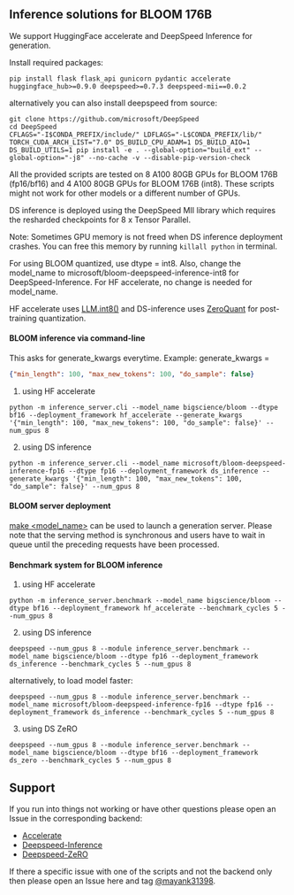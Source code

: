 ## Inference solutions for BLOOM 176B

We support HuggingFace accelerate and DeepSpeed Inference for generation.

Install required packages:

```shell
pip install flask flask_api gunicorn pydantic accelerate huggingface_hub>=0.9.0 deepspeed>=0.7.3 deepspeed-mii==0.0.2
```

alternatively you can also install deepspeed from source:
```shell
git clone https://github.com/microsoft/DeepSpeed
cd DeepSpeed
CFLAGS="-I$CONDA_PREFIX/include/" LDFLAGS="-L$CONDA_PREFIX/lib/" TORCH_CUDA_ARCH_LIST="7.0" DS_BUILD_CPU_ADAM=1 DS_BUILD_AIO=1 DS_BUILD_UTILS=1 pip install -e . --global-option="build_ext" --global-option="-j8" --no-cache -v --disable-pip-version-check
```

All the provided scripts are tested on 8 A100 80GB GPUs for BLOOM 176B (fp16/bf16) and 4 A100 80GB GPUs for BLOOM 176B (int8). These scripts might not work for other models or a different number of GPUs.

DS inference is deployed using the DeepSpeed MII library which requires the resharded checkpoints for 8 x Tensor Parallel.

Note: Sometimes GPU memory is not freed when DS inference deployment crashes. You can free this memory by running `killall python` in terminal.

For using BLOOM quantized, use dtype = int8. Also, change the model_name to microsoft/bloom-deepspeed-inference-int8 for DeepSpeed-Inference. For HF accelerate, no change is needed for model_name.

HF accelerate uses [LLM.int8()](https://arxiv.org/abs/2208.07339) and DS-inference uses [ZeroQuant](https://arxiv.org/abs/2206.01861) for post-training quantization.

#### BLOOM inference via command-line

This asks for generate_kwargs everytime.
Example: generate_kwargs =
```json
{"min_length": 100, "max_new_tokens": 100, "do_sample": false}
```

1. using HF accelerate
```shell
python -m inference_server.cli --model_name bigscience/bloom --dtype bf16 --deployment_framework hf_accelerate --generate_kwargs '{"min_length": 100, "max_new_tokens": 100, "do_sample": false}' --num_gpus 8
```

2. using DS inference
```shell
python -m inference_server.cli --model_name microsoft/bloom-deepspeed-inference-fp16 --dtype fp16 --deployment_framework ds_inference --generate_kwargs '{"min_length": 100, "max_new_tokens": 100, "do_sample": false}' --num_gpus 8
```

#### BLOOM server deployment

[make <model_name>](../Makefile) can be used to launch a generation server. Please note that the serving method is synchronous and users have to wait in queue until the preceding requests have been processed.

#### Benchmark system for BLOOM inference

1. using HF accelerate
```shell
python -m inference_server.benchmark --model_name bigscience/bloom --dtype bf16 --deployment_framework hf_accelerate --benchmark_cycles 5 --num_gpus 8
```

2. using DS inference
```shell
deepspeed --num_gpus 8 --module inference_server.benchmark --model_name bigscience/bloom --dtype fp16 --deployment_framework ds_inference --benchmark_cycles 5 --num_gpus 8
```
alternatively, to load model faster:
```shell
deepspeed --num_gpus 8 --module inference_server.benchmark --model_name microsoft/bloom-deepspeed-inference-fp16 --dtype fp16 --deployment_framework ds_inference --benchmark_cycles 5 --num_gpus 8
```

3. using DS ZeRO
```shell
deepspeed --num_gpus 8 --module inference_server.benchmark --model_name bigscience/bloom --dtype bf16 --deployment_framework ds_zero --benchmark_cycles 5 --num_gpus 8
```

## Support


If you run into things not working or have other questions please open an Issue in the corresponding backend:

- [Accelerate](https://github.com/huggingface/accelerate/issues)
- [Deepspeed-Inference](https://github.com/microsoft/DeepSpeed/issues)
- [Deepspeed-ZeRO](https://github.com/microsoft/DeepSpeed/issues)

If there a specific issue with one of the scripts and not the backend only then please open an Issue here and tag [@mayank31398](https://github.com/mayank31398).
